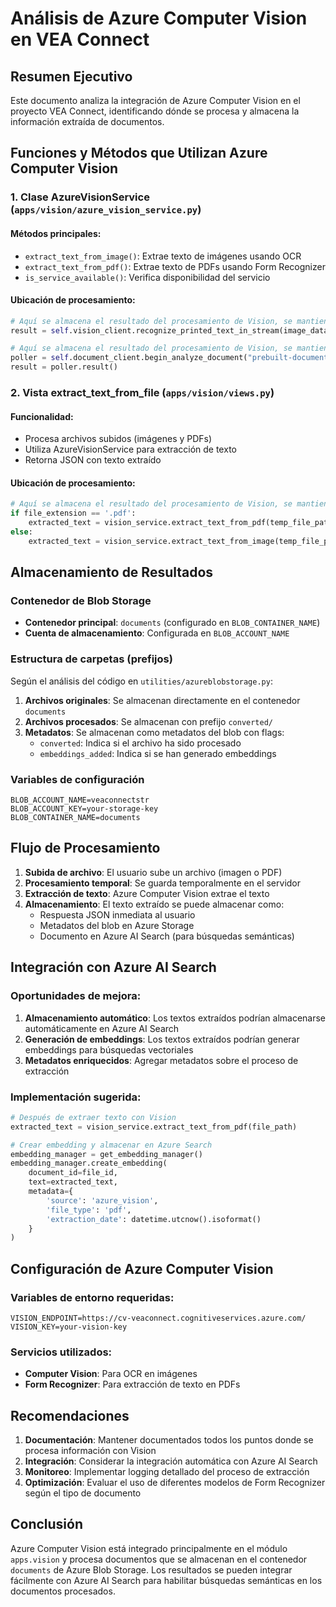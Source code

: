# Análisis de Azure Computer Vision en VEA Connect

## Resumen Ejecutivo

Este documento analiza la integración de Azure Computer Vision en el proyecto VEA Connect, identificando dónde se procesa y almacena la información extraída de documentos.

## Funciones y Métodos que Utilizan Azure Computer Vision

### 1. Clase AzureVisionService (`apps/vision/azure_vision_service.py`)

#### Métodos principales:
- `extract_text_from_image()`: Extrae texto de imágenes usando OCR
- `extract_text_from_pdf()`: Extrae texto de PDFs usando Form Recognizer
- `is_service_available()`: Verifica disponibilidad del servicio

#### Ubicación de procesamiento:
```python
# Aquí se almacena el resultado del procesamiento de Vision, se mantiene documentado para posibles ajustes de integración con AI Search.
result = self.vision_client.recognize_printed_text_in_stream(image_data)
```

```python
# Aquí se almacena el resultado del procesamiento de Vision, se mantiene documentado para posibles ajustes de integración con AI Search.
poller = self.document_client.begin_analyze_document("prebuilt-document", pdf_data)
result = poller.result()
```

### 2. Vista extract_text_from_file (`apps/vision/views.py`)

#### Funcionalidad:
- Procesa archivos subidos (imágenes y PDFs)
- Utiliza AzureVisionService para extracción de texto
- Retorna JSON con texto extraído

#### Ubicación de procesamiento:
```python
# Aquí se almacena el resultado del procesamiento de Vision, se mantiene documentado para posibles ajustes de integración con AI Search.
if file_extension == '.pdf':
    extracted_text = vision_service.extract_text_from_pdf(temp_file_path)
else:
    extracted_text = vision_service.extract_text_from_image(temp_file_path)
```

## Almacenamiento de Resultados

### Contenedor de Blob Storage
- **Contenedor principal**: `documents` (configurado en `BLOB_CONTAINER_NAME`)
- **Cuenta de almacenamiento**: Configurada en `BLOB_ACCOUNT_NAME`

### Estructura de carpetas (prefijos)
Según el análisis del código en `utilities/azureblobstorage.py`:

1. **Archivos originales**: Se almacenan directamente en el contenedor `documents`
2. **Archivos procesados**: Se almacenan con prefijo `converted/`
3. **Metadatos**: Se almacenan como metadatos del blob con flags:
   - `converted`: Indica si el archivo ha sido procesado
   - `embeddings_added`: Indica si se han generado embeddings

### Variables de configuración
```env
BLOB_ACCOUNT_NAME=veaconnectstr
BLOB_ACCOUNT_KEY=your-storage-key
BLOB_CONTAINER_NAME=documents
```

## Flujo de Procesamiento

1. **Subida de archivo**: El usuario sube un archivo (imagen o PDF)
2. **Procesamiento temporal**: Se guarda temporalmente en el servidor
3. **Extracción de texto**: Azure Computer Vision extrae el texto
4. **Almacenamiento**: El texto extraído se puede almacenar como:
   - Respuesta JSON inmediata al usuario
   - Metadatos del blob en Azure Storage
   - Documento en Azure AI Search (para búsquedas semánticas)

## Integración con Azure AI Search

### Oportunidades de mejora:
1. **Almacenamiento automático**: Los textos extraídos podrían almacenarse automáticamente en Azure AI Search
2. **Generación de embeddings**: Los textos extraídos podrían generar embeddings para búsquedas vectoriales
3. **Metadatos enriquecidos**: Agregar metadatos sobre el proceso de extracción

### Implementación sugerida:
```python
# Después de extraer texto con Vision
extracted_text = vision_service.extract_text_from_pdf(file_path)

# Crear embedding y almacenar en Azure Search
embedding_manager = get_embedding_manager()
embedding_manager.create_embedding(
    document_id=file_id,
    text=extracted_text,
    metadata={
        'source': 'azure_vision',
        'file_type': 'pdf',
        'extraction_date': datetime.utcnow().isoformat()
    }
)
```

## Configuración de Azure Computer Vision

### Variables de entorno requeridas:
```env
VISION_ENDPOINT=https://cv-veaconnect.cognitiveservices.azure.com/
VISION_KEY=your-vision-key
```

### Servicios utilizados:
- **Computer Vision**: Para OCR en imágenes
- **Form Recognizer**: Para extracción de texto en PDFs

## Recomendaciones

1. **Documentación**: Mantener documentados todos los puntos donde se procesa información con Vision
2. **Integración**: Considerar la integración automática con Azure AI Search
3. **Monitoreo**: Implementar logging detallado del proceso de extracción
4. **Optimización**: Evaluar el uso de diferentes modelos de Form Recognizer según el tipo de documento

## Conclusión

Azure Computer Vision está integrado principalmente en el módulo `apps.vision` y procesa documentos que se almacenan en el contenedor `documents` de Azure Blob Storage. Los resultados se pueden integrar fácilmente con Azure AI Search para habilitar búsquedas semánticas en los documentos procesados. 